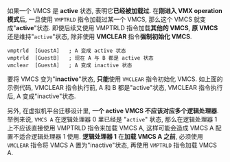 
如果一个 VMCS 是 **active** 状态, 表明它**已经被加载过**. 在**刚进入 VMX operation 模式**后, 一旦使用 `VMPTRLD` 指令加载过某一个 VMCS, 那么这个 VMCS 就变成"**active**"状态. 即使后续又使用 VMPTRLD 指令加载**其他的 VMCS**, **原 VMCS** 还是维持"`active`"状态, 除非使用 **VMCLEAR** 指令**强制初始化 VMCS**.

```
vmptrld  [GuestA]   ; A 变成 active 状态
vmptrld  [GuestB]   ; 现在 A 与 B 都是 active 状态
vmclear  [GuestA]   ; A 变成 inactive 状态
```

要将 VMCS 变为"**inactive**"状态, **只能**使用 `VMCLEAR` 指令初始化 VMCS. 如上面的示例代码, VMCLEAR 指令执行前, A 和 B 都是"active"状态, VMCLEAR 指令执行后, A 变成"inactive"状态.

另外, 在虚拟机平台迁移设计里, **一个 active VMCS 不应该对应多个逻辑处理器**. 举例来说, `VMCS A` 在逻辑处理器 0 里已经是 "`active`" 状态, 那么在逻辑处理器 1 上不应该直接使用 VMPTRLD 指令来加载 VMCS A, 这样可能会造成 VMCS A 配置不适合逻辑处理器 1 使用. **逻辑处理器 1** 在**加载 VMCS A 之前**, 必须使用 `VMCLEAR` 指令将  VMCS A 置为"inactive"状态, 再使用 `VMPTRLD` 指令加载 VMCS A.